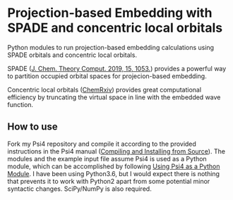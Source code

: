 # Projection-based Embedding with SPADE and concentric local orbitals

Python modules to run projection-based embedding calculations using SPADE orbitals and concentric local orbitals.

SPADE ([J. Chem. Theory Comput. 2019, 15, 1053.](https://pubs.acs.org/doi/10.1021/acs.jctc.8b01112)) provides a powerful way to partition occupied orbital spaces for projecion-based embedding. 

Concentric local orbitals ([ChemRxiv](https://chemrxiv.org/articles/Simple_and_Efficient_Truncation_of_Virtual_Spaces_in_Embedded_Wave_Functions_via_Concentric_Localization/8846108)) provides great computational efficiency by truncating the virtual space in line with the embedded wave function.

## How to use 

Fork my Psi4 repository and compile it according to the provided instructions in the Psi4 manual ([Compiling and Installing from Source](http://psicode.org/psi4manual/1.1/build_planning.html)). The modules and the example input file assume Psi4 is used as a Python module, which can be accomplished by following [Using Psi4 as a Python Module](http://psicode.org/psi4manual/1.1/build_planning.html). I have been using Python3.6, but I would expect there is nothing that prevents it to work with Python2 apart from some potential minor syntactic changes. SciPy/NumPy is also required.


